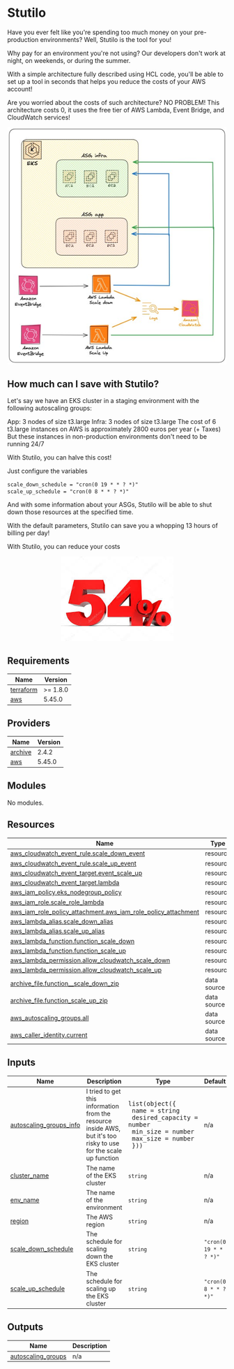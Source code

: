# Stutilo

Have you ever felt like you're spending too much money on your pre-production environments? Well, Stutilo is the tool for you!

Why pay for an environment you're not using? Our developers don't work at night, on weekends, or during the summer.

With a simple architecture fully described using HCL code, you'll be able to set up a tool in seconds that helps you reduce the costs of your AWS account!

Are you worried about the costs of such architecture? NO PROBLEM! This architecture costs 0, it uses the free tier of AWS Lambda, Event Bridge, and CloudWatch services!

<!-- ![architecture](img/resized.jpg) -->
<p align="center">
  <img src="img/resized.jpg" />
</p>

## How much can I save with Stutilo?

Let's say we have an EKS cluster in a staging environment with the following autoscaling groups:

App: 3 nodes of size t3.large
Infra: 3 nodes of size t3.large
The cost of 6 t3.large instances on AWS is approximately 2800 euros per year (+ Taxes)
But these instances in non-production environments don't need to be running 24/7

With Stutilo, you can halve this cost!

Just configure the variables

```
scale_down_schedule = "cron(0 19 * * ? *)"
scale_up_schedule = "cron(0 8 * * ? *)"
```

And with some information about your ASGs, Stutilo will be able to shut down those resources at the specified time.

With the default parameters, Stutilo can save you a whopping 13 hours of billing per day!

With Stutilo, you can reduce your costs

<p align="center">
  <img src="img/number.jpeg" />
</p>



<!-- BEGIN_TF_DOCS -->
## Requirements

| Name | Version |
|------|---------|
| <a name="requirement_terraform"></a> [terraform](#requirement\_terraform) | >= 1.8.0 |
| <a name="requirement_aws"></a> [aws](#requirement\_aws) | 5.45.0 |

## Providers

| Name | Version |
|------|---------|
| <a name="provider_archive"></a> [archive](#provider\_archive) | 2.4.2 |
| <a name="provider_aws"></a> [aws](#provider\_aws) | 5.45.0 |

## Modules

No modules.

## Resources

| Name | Type |
|------|------|
| [aws_cloudwatch_event_rule.scale_down_event](https://registry.terraform.io/providers/hashicorp/aws/5.45.0/docs/resources/cloudwatch_event_rule) | resource |
| [aws_cloudwatch_event_rule.scale_up_event](https://registry.terraform.io/providers/hashicorp/aws/5.45.0/docs/resources/cloudwatch_event_rule) | resource |
| [aws_cloudwatch_event_target.event_scale_up](https://registry.terraform.io/providers/hashicorp/aws/5.45.0/docs/resources/cloudwatch_event_target) | resource |
| [aws_cloudwatch_event_target.lambda](https://registry.terraform.io/providers/hashicorp/aws/5.45.0/docs/resources/cloudwatch_event_target) | resource |
| [aws_iam_policy.eks_nodegroup_policy](https://registry.terraform.io/providers/hashicorp/aws/5.45.0/docs/resources/iam_policy) | resource |
| [aws_iam_role.scale_role_lambda](https://registry.terraform.io/providers/hashicorp/aws/5.45.0/docs/resources/iam_role) | resource |
| [aws_iam_role_policy_attachment.aws_iam_role_policy_attachment](https://registry.terraform.io/providers/hashicorp/aws/5.45.0/docs/resources/iam_role_policy_attachment) | resource |
| [aws_lambda_alias.scale_down_alias](https://registry.terraform.io/providers/hashicorp/aws/5.45.0/docs/resources/lambda_alias) | resource |
| [aws_lambda_alias.scale_up_alias](https://registry.terraform.io/providers/hashicorp/aws/5.45.0/docs/resources/lambda_alias) | resource |
| [aws_lambda_function.function_scale_down](https://registry.terraform.io/providers/hashicorp/aws/5.45.0/docs/resources/lambda_function) | resource |
| [aws_lambda_function.function_scale_up](https://registry.terraform.io/providers/hashicorp/aws/5.45.0/docs/resources/lambda_function) | resource |
| [aws_lambda_permission.allow_cloudwatch_scale_down](https://registry.terraform.io/providers/hashicorp/aws/5.45.0/docs/resources/lambda_permission) | resource |
| [aws_lambda_permission.allow_cloudwatch_scale_up](https://registry.terraform.io/providers/hashicorp/aws/5.45.0/docs/resources/lambda_permission) | resource |
| [archive_file.function__scale_down_zip](https://registry.terraform.io/providers/hashicorp/archive/latest/docs/data-sources/file) | data source |
| [archive_file.function_scale_up_zip](https://registry.terraform.io/providers/hashicorp/archive/latest/docs/data-sources/file) | data source |
| [aws_autoscaling_groups.all](https://registry.terraform.io/providers/hashicorp/aws/5.45.0/docs/data-sources/autoscaling_groups) | data source |
| [aws_caller_identity.current](https://registry.terraform.io/providers/hashicorp/aws/5.45.0/docs/data-sources/caller_identity) | data source |

## Inputs

| Name | Description | Type | Default | Required |
|------|-------------|------|---------|:--------:|
| <a name="input_autoscaling_groups_info"></a> [autoscaling\_groups\_info](#input\_autoscaling\_groups\_info) | I tried to get this information from the resource inside AWS, but it's too risky to use for the scale up function | <pre>list(object({<br>    name             = string<br>    desired_capacity = number<br>    min_size         = number<br>    max_size         = number<br>  }))</pre> | n/a | yes |
| <a name="input_cluster_name"></a> [cluster\_name](#input\_cluster\_name) | The name of the EKS cluster | `string` | n/a | yes |
| <a name="input_env_name"></a> [env\_name](#input\_env\_name) | The name of the environment | `string` | n/a | yes |
| <a name="input_region"></a> [region](#input\_region) | The AWS region | `string` | n/a | yes |
| <a name="input_scale_down_schedule"></a> [scale\_down\_schedule](#input\_scale\_down\_schedule) | The schedule for scaling down the EKS cluster | `string` | `"cron(0 19 * * ? *)"` | no |
| <a name="input_scale_up_schedule"></a> [scale\_up\_schedule](#input\_scale\_up\_schedule) | The schedule for scaling up the EKS cluster | `string` | `"cron(0 8 * * ? *)"` | no |

## Outputs

| Name | Description |
|------|-------------|
| <a name="output_autoscaling_groups"></a> [autoscaling\_groups](#output\_autoscaling\_groups) | n/a |
<!-- END_TF_DOCS -->
